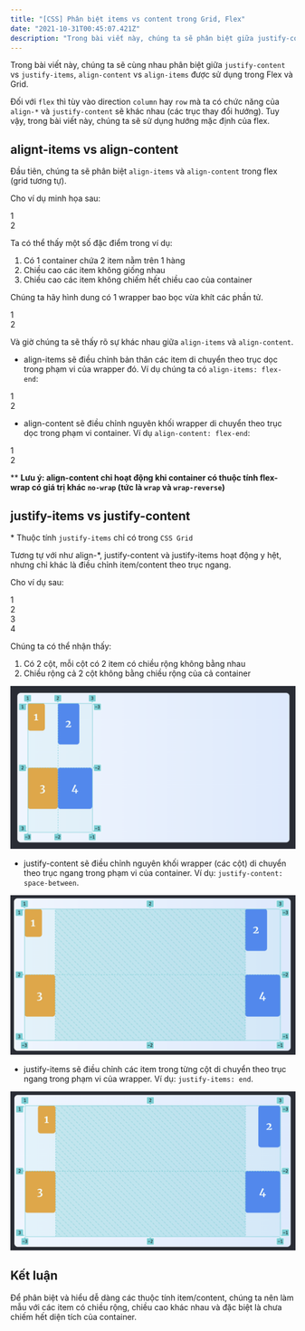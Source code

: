 ```yaml
---
title: "[CSS] Phân biệt items vs content trong Grid, Flex"
date: "2021-10-31T00:45:07.421Z"
description: "Trong bài viết này, chúng ta sẽ phân biệt giữa justify-content vs justify-items, align-content vs align-items được sử dụng trong Flex và Grid"
---
```


Trong bài viết này, chúng ta sẽ cùng nhau phân biệt giữa `justify-content` vs `justify-items`, `align-content` vs `align-items` được sử dụng trong Flex và Grid.

Đối với `flex` thì tùy vào direction `column` hay `row` mà ta có chức năng của `align-*` và `justify-content` sẽ khác nhau (các trục thay đổi hướng). Tuy vậy, trong bài viết này, chúng ta sẽ sử dụng hướng mặc định của flex.

## alignt-items vs align-content

Đầu tiên, chúng ta sẽ phân biệt `align-items` và `align-content` trong flex (grid tương tự).

Cho ví dụ minh họa sau:

<div class="rounded-lg overflow-hidden bg-gradient-to-r from-blue-50 to-blue-100 p-6 mb-10">
  <div class="flex justify-start flex-wrap h-[300px] border-blue-500 border-2 border-solid ">
    <div class="m-4 w-1/3 h-16 text-white text-2xl font-extrabold rounded-md flex items-center justify-center bg-blue-500">1</div>
    <div class="m-4 w-1/3 h-24 text-white text-2xl font-extrabold rounded-md flex items-center justify-center bg-blue-500">2</div>
  </div>
</div>

Ta có thể thấy một số đặc điểm trong ví dụ:

1. Có 1 container chứa 2 item nằm trên 1 hàng
2. Chiều cao các item không giống nhau
3. Chiều cao các item không chiếm hết chiều cao của container

Chúng ta hãy hình dung có 1 wrapper bao bọc vừa khít các phần tử.

<div class="rounded-lg overflow-hidden bg-gradient-to-r from-blue-50 to-blue-100 p-6 mb-10">
  <div class="flex justify-start flex-wrap h-[300px] border-blue-500 border-2 border-solid ">
    <div class="flex self-start border-purple-500 w-full border-4 border-dashed">
      <div class="mx-4 w-1/3 h-16 text-white text-2xl font-extrabold rounded-md flex items-center justify-center bg-blue-500">1</div>
      <div class="mx-4 w-1/3 h-24 text-white text-2xl font-extrabold rounded-md flex items-center justify-center bg-blue-500">2</div>
    </div>
  </div>
</div>

Và giờ chúng ta sẽ thấy rõ sự khác nhau giữa `align-items` và `align-content`.

- align-items sẽ điều chỉnh bản thân các item di chuyển theo trục dọc trong phạm vi của wrapper đó. Ví dụ chúng ta có `align-items: flex-end`:

<div class="rounded-lg overflow-hidden bg-gradient-to-r from-blue-50 to-blue-100 p-6 mb-10">
  <div class="flex justify-start flex-wrap h-[300px] border-blue-500 border-2 border-solid ">
    <div class="flex self-start border-purple-500 w-full border-4 border-dashed items-end">
      <div class="mx-4 w-1/3 h-16 text-white text-2xl font-extrabold rounded-md flex items-center justify-center bg-blue-500">1</div>
      <div class="mx-4 w-1/3 h-24 text-white text-2xl font-extrabold rounded-md flex items-center justify-center bg-blue-500">2</div>
    </div>
  </div>
</div>

- align-content sẽ điều chỉnh nguyên khối wrapper di chuyển theo trục dọc trong phạm vi container. Ví dụ `align-content: flex-end`:

<div class="rounded-lg overflow-hidden bg-gradient-to-r from-blue-50 to-blue-100 p-6 mb-10">
  <div class="flex justify-start flex-wrap h-[300px] border-blue-500 border-2 border-solid content-end">
    <div class="flex self-start border-purple-500 w-full border-4 border-dashed">
      <div class="mx-4 w-1/3 h-16 text-white text-2xl font-extrabold rounded-md flex items-center justify-center bg-blue-500">1</div>
      <div class="mx-4 w-1/3 h-24 text-white text-2xl font-extrabold rounded-md flex items-center justify-center bg-blue-500">2</div>
    </div>
  </div>
</div>

\*\* **Lưu ý: align-content chỉ hoạt động khi container có thuộc tính flex-wrap có giá trị khác `no-wrap` (tức là `wrap` và `wrap-reverse`)**

## justify-items vs justify-content

\* Thuộc tính `justify-items` chỉ có trong `CSS Grid`

Tương tự với như align-\*, justify-content và justify-items hoạt động y hệt, nhưng chỉ khác là điều chỉnh item/content theo trục ngang.

Cho ví dụ sau:

<div class="rounded-lg overflow-hidden bg-gradient-to-r from-blue-50 to-blue-100 p-6 mb-10">
  <div class="h-[300px] grid grid-rows-2" style="grid-template-columns: repeat(2, max-content)">
    <div class="w-[40px] h-16 text-white text-2xl font-extrabold rounded-md flex items-center justify-center bg-yellow-500">1</div>
    <div class="w-[50px] h-24 text-white text-2xl font-extrabold rounded-md flex items-center justify-center bg-blue-500">2</div>
    <div class="w-[70px] h-24 text-white text-2xl font-extrabold rounded-md flex items-center justify-center bg-yellow-500">3</div>
    <div class="w-[80px] h-24 text-white text-2xl font-extrabold rounded-md flex items-center justify-center bg-blue-500">4</div>
  </div>
</div>

Chúng ta có thể nhận thấy:

1. Có 2 cột, mỗi cột có 2 item có chiều rộng không bằng nhau
2. Chiều rộng cả 2 cột không bằng chiều rộng của cả container

![Grid 1](./grid-1.png)

- justify-content sẽ điều chỉnh nguyên khối wrapper (các cột) di chuyển theo trục ngang trong phạm vi của container. Ví dụ: `justify-content: space-between`.

![Grid 2](./grid-2.png)

- justify-items sẽ điều chỉnh các item trong từng cột di chuyển theo trục ngang trong phạm vi của wrapper. Ví dụ: `justify-items: end`.

![Grid 3](./grid-3.png)

## Kết luận

Để phân biệt và hiểu dễ dàng các thuộc tính item/content, chúng ta nên làm mẫu với các item có chiều rộng, chiều cao khác nhau và đặc biệt là chưa chiếm hết diện tích của container.
